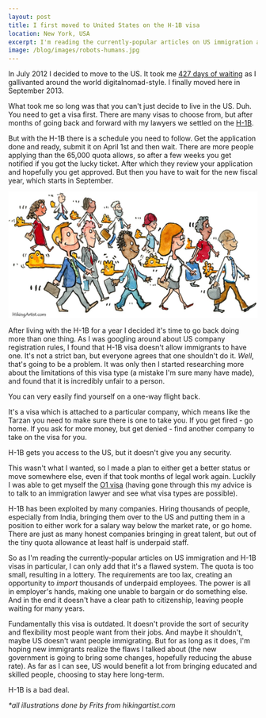 ```yaml
---
layout: post
title: I first moved to United States on the H-1B visa
location: New York, USA
excerpt: I'm reading the currently-popular articles on US immigration and H-1B visas in particular, I can only add that it's a flawed system. The quota is too small, resulting in a lottery. The requirements are too lax, creating an opportunity to *import* thousands of underpaid employees. The power is all in employer's hands, making one unable to bargain or do something else. And in the end it doesn't have a clear path to citizenship, leaving people waiting for many years.
image: /blog/images/robots-humans.jpg
---
```



In July 2012 I decided to move to the US. It took me [427 days of  waiting](/blog/427-days-of-living-homeless) as I gallivanted around the world digitalnomad-style. I finally moved here in September 2013.

What took me so long was that you can't just decide to live in the US. Duh. You need to get a visa first. There are many visas to choose from, but after months of going back and forward with my lawyers we settled on the [H-1B](https://en.wikipedia.org/wiki/H-1B_visa).

But with the H-1B there is a schedule you need to follow. Get the application done and ready, submit it on April 1st and then wait. There are more people applying than the 65,000 quota allows, so after a few weeks you get notified if you got the lucky ticket. After which they review your application and hopefully you get approved. But then you have to wait for the new fiscal year, which starts in September.

<img src="/blog/images/robots-humans.jpg" alt="Robots / Humans" class="right" />

After living with the H-1B for a year I decided it's time to go back doing more than one thing. As I was googling around about US company registration rules, I found that H-1B visa doesn't allow immigrants to have one. It's not a strict ban, but everyone agrees that one shouldn't do it. *Well*, that's going to be a problem. It was only then I started researching more about the limitations of this visa type (a mistake I'm sure many have made), and found that it is incredibly unfair to a person.

You can very easily find yourself on a one-way flight back.

It's a visa which is attached to a particular company, which means like the Tarzan you need to make sure there is one to take you. If you get fired - go home. If you ask for more money, but get denied - find another company to take on the visa for you.

H-1B gets you access to the US, but it doesn't give you any security.

This wasn't what I wanted, so I made a plan to either get a better status or move somewhere else, even if that took months of legal work again. Luckily I was able to get myself the [O1 visa](/blog/o1-approval-secured-for-juozas-kaziukenas) (having gone through this my advice is to talk to an immigration lawyer and see what visa types are possible).

H-1B has been exploited by many companies. Hiring thousands of people, especially from India, bringing them over to the US and putting them in a position to either work for a salary way below the market rate, or go home. There are just as many honest companies bringing in great talent, but out of the tiny quota allowance at least half is underpaid staff.

So as I'm reading the currently-popular articles on US immigration and H-1B visas in particular, I can only add that it's a flawed system. The quota is too small, resulting in a lottery. The requirements are too lax, creating an opportunity to *import* thousands of underpaid employees. The power is all in employer's hands, making one unable to bargain or do something else. And in the end it doesn't have a clear path to citizenship, leaving people waiting for many years.

Fundamentally this visa is outdated. It doesn't provide the sort of security and flexibility most people want from their jobs. And maybe it shouldn't, maybe US doesn't want people immigrating. But for as long as it does, I'm hoping new immigrants realize the flaws I talked about (the new government is going to bring some changes, hopefully reducing the abuse rate). As far as I can see, US would benefit a lot from bringing educated and skilled people, choosing to stay here long-term.

H-1B is a bad deal.


*\*all illustrations done by Frits from hikingartist.com*
